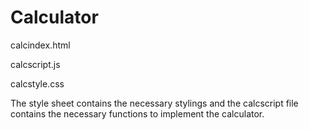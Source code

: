 # Calculator
calcindex.html

calcscript.js

calcstyle.css

The style sheet contains the necessary stylings and the calcscript file contains the necessary functions to implement the calculator.
